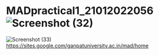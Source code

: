 # MADpractical1_21012022056![Screenshot (32)](https://user-images.githubusercontent.com/110801459/183340766-4f068e04-1ee2-4b2e-b73e-25900bb9593f.png)
![Screenshot (33)](https://user-images.githubusercontent.com/110801459/183343708-810e38b1-ee70-4430-9175-94b3897ed56b.png)
https://sites.google.com/ganpatuniversity.ac.in/mad/home
